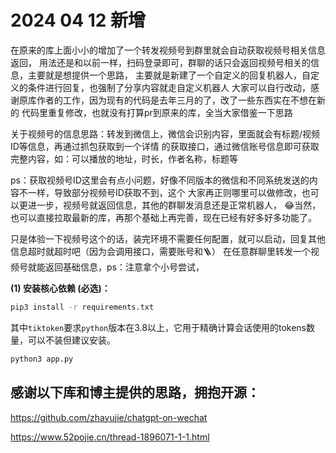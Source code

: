# 2024 04 12 新增
在原来的库上面小小的增加了一个转发视频号到群里就会自动获取视频号相关信息返回，
用法还是和以前一样，扫码登录即可，群聊的话只会返回视频号相关的信息，主要就是想提供一个思路，
主要就是新建了一个自定义的回复机器人，自定义的条件进行回复，也强制了分享内容就走自定义机器人
大家可以自行改动，感谢原库作者的工作，因为现有的代码是去年三月的了，改了一些东西实在不想在新的
代码里重复修改，也就没有打算pr到原来的库，全当大家借鉴一下思路

关于视频号的信息思路：转发到微信上，微信会识别内容，里面就会有标题/视频ID等信息，再通过抓包获取到一个详情
的获取接口，通过微信账号信息即可获取完整内容，如：可以播放的地址，时长，作者名称，标题等

ps：获取视频号ID这里会有点小问题，好像不同版本的微信和不同系统发送的内容不一样，导致部分视频号ID获取不到，这个
大家再正则哪里可以做修改，也可以更进一步，视频号就返回信息，其他的群聊发消息还是正常机器人，
😂当然，也可以直接拉取最新的库，再那个基础上再完善，现在已经有好多好多功能了。

只是体验一下视频号这个的话，装完环境不需要任何配置，就可以启动，回复其他信息超时就超时吧（因为会调用接口，需要账号和🪜）
在任意群聊里转发一个视频号就能返回基础信息，ps：注意拿个小号尝试，

**(1) 安装核心依赖 (必选)：**

```bash
pip3 install -r requirements.txt
```

其中`tiktoken`要求`python`版本在3.8以上，它用于精确计算会话使用的tokens数量，可以不装但建议安装。

```bash
python3 app.py
```


## 感谢以下库和博主提供的思路，拥抱开源：
https://github.com/zhayujie/chatgpt-on-wechat

https://www.52pojie.cn/thread-1896071-1-1.html
